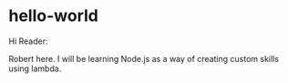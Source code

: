 # hello-world

Hi Reader:

Robert here. I will be learning Node.js as a way of creating custom skills using lambda.

